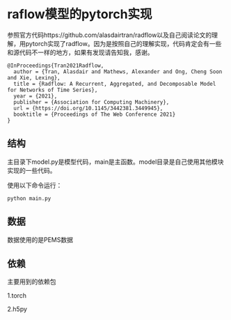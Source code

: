 # raflow模型的pytorch实现

参照官方代码https://github.com/alasdairtran/radflow以及自己阅读论文的理解，用pytorch实现了radflow。因为是按照自己的理解实现，代码肯定会有一些和源代码不一样的地方，如果有发现请告知我，感谢。

```
@InProceedings{Tran2021Radflow,
  author = {Tran, Alasdair and Mathews, Alexander and Ong, Cheng Soon and Xie, Lexing},
  title = {Radflow: A Recurrent, Aggregated, and Decomposable Model for Networks of Time Series},
  year = {2021},
  publisher = {Association for Computing Machinery},
  url = {https://doi.org/10.1145/3442381.3449945},
  booktitle = {Proceedings of The Web Conference 2021}
}
```

## 结构

主目录下model.py是模型代码，main是主函数。model目录是自己使用其他模块实现的一些代码。

使用以下命令运行：

```
python main.py
```

## 数据

数据使用的是PEMS数据

## 依赖

主要用到的依赖包

1.torch

2.h5py
